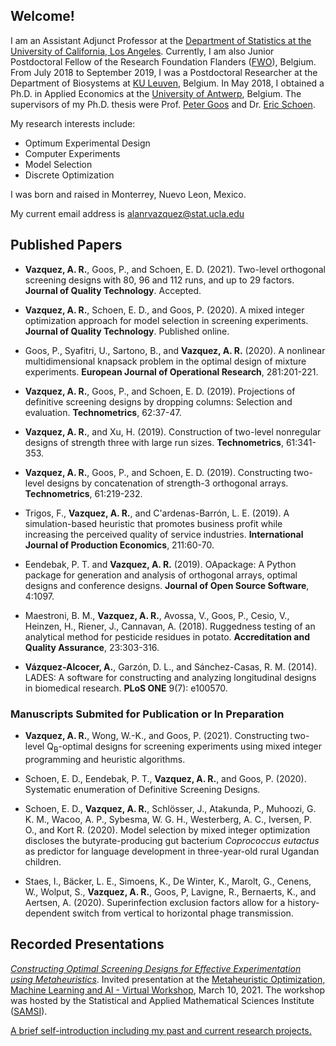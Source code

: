 ## Welcome!

I am an Assistant Adjunct Professor at the [Department of Statistics at the University of California, Los Angeles](http://statistics.ucla.edu/). Currently, I am also Junior Postdoctoral Fellow of the Research Foundation Flanders ([FWO](https://www.fwo.be/en/)), Belgium. From July 2018 to September 2019, I was a Postdoctoral Researcher at the Department of Biosystems at [KU Leuven](https://www.biw.kuleuven.be/biosyst/english), Belgium. In May 2018, I obtained a Ph.D. in Applied Economics at the [University of Antwerp](https://www.uantwerpen.be/en/about-uantwerp/faculties/faculty-of-business-and-economics/), Belgium. The supervisors of my Ph.D. thesis were Prof. [Peter Goos](http://www.experimental-design.eu/who/) and Dr. [Eric Schoen](http://www.experimental-design.eu/who/).

My research interests include:
- Optimum Experimental Design
- Computer Experiments
- Model Selection
- Discrete Optimization

I was born and raised in Monterrey, Nuevo Leon, Mexico.

My current email address is <alanrvazquez@stat.ucla.edu>

## Published Papers

- **Vazquez, A. R.**, Goos, P., and Schoen, E. D. (2021). Two-level orthogonal screening designs with 80, 96 and 112 runs, and up to 29 factors. **Journal of Quality Technology**. Accepted. 

- **Vazquez, A. R.**, Schoen, E. D., and Goos, P. (2020). A mixed integer optimization approach for model selection in screening experiments. **Journal of Quality Technology**. Published online.

- Goos, P., Syafitri, U., Sartono, B., and **Vazquez, A. R.** (2020).  A nonlinear multidimensional knapsack problem in the optimal design of mixture experiments. **European Journal of Operational Research**, 281:201-221. 

- **Vazquez, A. R.**, Goos, P., and Schoen, E. D. (2019). Projections of definitive screening designs by dropping columns: Selection and evaluation. **Technometrics**, 62:37-47.

- **Vazquez, A. R.**, and Xu, H. (2019). Construction of two-level nonregular designs of strength three with large run sizes. **Technometrics**, 61:341-353.

- **Vazquez, A. R.**, Goos, P., and Schoen, E. D. (2019). Constructing two-level designs by concatenation of strength-3 orthogonal arrays. **Technometrics**, 61:219-232. 

- Trigos, F., **Vazquez, A. R.**, and C'ardenas-Barrón, L. E. (2019). A simulation-based heuristic that promotes business profit while increasing the perceived quality of service industries. **International Journal of Production Economics**, 211:60-70.

- Eendebak, P. T. and **Vazquez, A. R.** (2019). OApackage: A Python package for generation and analysis of orthogonal arrays, optimal designs and conference designs. **Journal of Open Source Software**, 4:1097.

- Maestroni, B. M., **Vazquez, A. R.**, Avossa, V., Goos, P., Cesio, V., Heinzen, H., Riener, J., Cannavan, A. (2018). Ruggedness testing of an analytical method for pesticide residues in potato. **Accreditation and Quality Assurance**, 23:303-316.

- **Vázquez-Alcocer, A.**, Garzón, D. L., and Sánchez-Casas, R. M. (2014). LADES: A software for constructing and analyzing longitudinal designs in biomedical research. **PLoS ONE** 9(7): e100570.

### Manuscripts Submited for Publication or In Preparation

- **Vazquez, A. R.**, Wong, W.-K., and Goos, P. (2021). Constructing two-level Q<sub>B</sub>-optimal designs for screening experiments using mixed integer programming and heuristic algorithms. 

- Schoen, E. D., Eendebak, P. T., **Vazquez, A. R.**, and Goos, P. (2020). Systematic enumeration of Definitive Screening Designs.

- Schoen, E. D., **Vazquez, A. R.**, Schlösser, J., Atakunda, P., Muhoozi, G. K. M., Wacoo, A. P., Sybesma, W. G. H., Westerberg, A. C., Iversen, P. O., and Kort R. (2020). Model selection by mixed integer optimization discloses the butyrate-producing gut bacterium *Coprococcus eutactus* as predictor for language development in three-year-old rural Ugandan children. 

- Staes, I., Bäcker, L. E., Simoens, K., De Winter, K., Marolt, G., Cenens, W., Wolput, S., **Vazquez, A. R.**, Goos, P, Lavigne, R., Bernaerts, K., and Aertsen, A. (2020). Superinfection exclusion factors allow for a history-dependent switch from vertical to horizontal phage transmission. 

## Recorded Presentations

[_Constructing Optimal Screening Designs for Effective Experimentation using Metaheuristics_](https://vimeo.com/522352717). Invited presentation at the [Metaheuristic Optimization, Machine Learning and AI - Virtual Workshop](https://www.samsi.info/programs-and-activities/semester-long-programs/program-on-data-science-in-the-social-and-behavioral-sciences/nature-inspired-metaheuristic-algorithms-virtual-workshop/), March 10, 2021. The workshop was hosted by the Statistical and Applied Mathematical Sciences Institute ([SAMSI](https://www.samsi.info/)).

[A brief self-introduction including my past and current research projects.](https://www.youtube.com/watch?v=yxGKEH0cBY4&ab_channel=UCLAStatistics)


